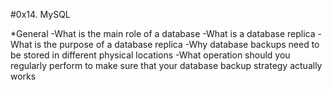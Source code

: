 #0x14. MySQL

*General
-What is the main role of a database
-What is a database replica
-What is the purpose of a database replica
-Why database backups need to be stored in different physical locations
-What operation should you regularly perform to make sure that your database backup strategy actually works
